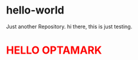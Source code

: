 # hello-world
Just another Repository.
hi there, this is just testing.
<h1 style="color:red">HELLO OPTAMARK</h1>
